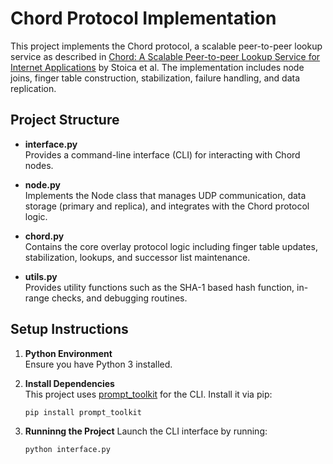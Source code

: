 # Chord Protocol Implementation

This project implements the Chord protocol, a scalable peer-to-peer lookup service as described in [Chord: A Scalable Peer-to-peer Lookup Service for Internet Applications](https://pdos.csail.mit.edu/papers/ton:chord/paper-ton.pdf) by Stoica et al. The implementation includes node joins, finger table construction, stabilization, failure handling, and data replication.

## Project Structure

- **interface.py**  
  Provides a command-line interface (CLI) for interacting with Chord nodes.

- **node.py**  
  Implements the Node class that manages UDP communication, data storage (primary and replica), and integrates with the Chord protocol logic.

- **chord.py**  
  Contains the core overlay protocol logic including finger table updates, stabilization, lookups, and successor list maintenance.

- **utils.py**  
  Provides utility functions such as the SHA-1 based hash function, in-range checks, and debugging routines.

## Setup Instructions

1. **Python Environment**  
   Ensure you have Python 3 installed.

2. **Install Dependencies**  
   This project uses [prompt\_toolkit](https://github.com/prompt-toolkit/python-prompt-toolkit) for the CLI. Install it via pip:
   ```bash
   pip install prompt_toolkit
   
3. **Runninng the Project**
   Launch the CLI interface by running:
   ```bash
   python interface.py
